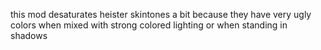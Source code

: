 this mod desaturates heister skintones a bit because they have very ugly colors when mixed with strong colored lighting or when standing in shadows